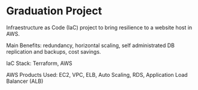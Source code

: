 # Graduation Project

Infraestructure as Code (IaC) project to bring resilience to a website host in AWS.

Main Benefits: redundancy, horizontal scaling, self administrated DB replication and backups, cost savings.

IaC Stack: Terraform, AWS

AWS Products Used: EC2, VPC, ELB, Auto Scaling, RDS, Application Load Balancer (ALB)